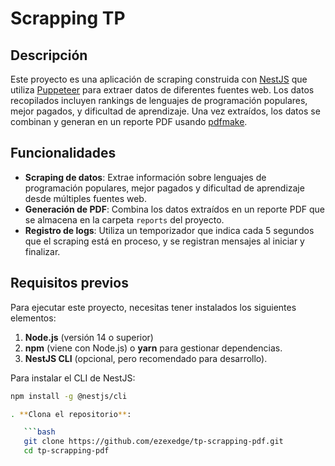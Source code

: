 # Scrapping TP

## Descripción

Este proyecto es una aplicación de scraping construida con [NestJS](https://nestjs.com/) que utiliza [Puppeteer](https://pptr.dev/) para extraer datos de diferentes fuentes web. Los datos recopilados incluyen rankings de lenguajes de programación populares, mejor pagados, y dificultad de aprendizaje. Una vez extraídos, los datos se combinan y generan en un reporte PDF usando [pdfmake](http://pdfmake.org/).

## Funcionalidades

- **Scraping de datos**: Extrae información sobre lenguajes de programación populares, mejor pagados y dificultad de aprendizaje desde múltiples fuentes web.
- **Generación de PDF**: Combina los datos extraídos en un reporte PDF que se almacena en la carpeta `reports` del proyecto.
- **Registro de logs**: Utiliza un temporizador que indica cada 5 segundos que el scraping está en proceso, y se registran mensajes al iniciar y finalizar.

## Requisitos previos

Para ejecutar este proyecto, necesitas tener instalados los siguientes elementos:

1. **Node.js** (versión 14 o superior)
2. **npm** (viene con Node.js) o **yarn** para gestionar dependencias.
3. **NestJS CLI** (opcional, pero recomendado para desarrollo).

Para instalar el CLI de NestJS:

```bash
npm install -g @nestjs/cli

. **Clona el repositorio**:

   ```bash
   git clone https://github.com/ezexedge/tp-scrapping-pdf.git
   cd tp-scrapping-pdf
